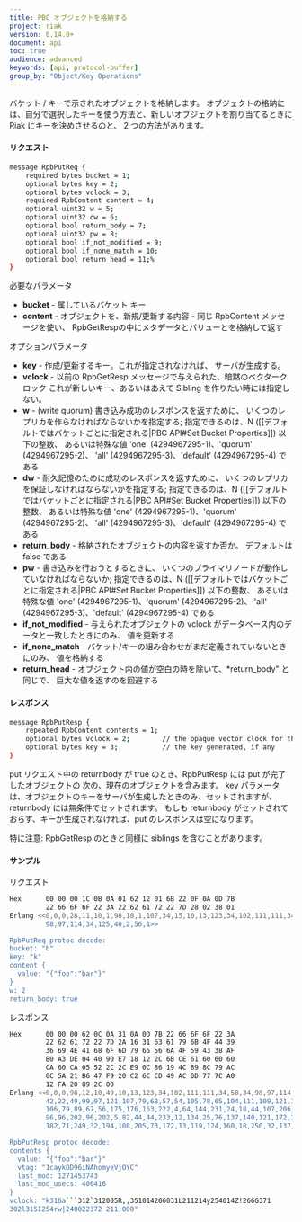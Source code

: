 ```yaml
---
title: PBC オブジェクトを格納する
project: riak
version: 0.14.0+
document: api
toc: true
audience: advanced
keywords: [api, protocol-buffer]
group_by: "Object/Key Operations"
---
```


バケット / キーで示されたオブジェクトを格納します。
オブジェクトの格納には、自分で選択したキーを使う方法と、新しいオブジェクトを割り当てるときに Riak にキーを決めさせるのと、
2 つの方法があります。

#### リクエスト

```bash
message RpbPutReq {
    required bytes bucket = 1;
    optional bytes key = 2;
    optional bytes vclock = 3;
    required RpbContent content = 4;
    optional uint32 w = 5;
    optional uint32 dw = 6;
    optional bool return_body = 7;
    optional uint32 pw = 8;
    optional bool if_not_modified = 9;
    optional bool if_none_match = 10;
    optional bool return_head = 11;%
}
```


必要なパラメータ

* **bucket** - 属しているバケット キー
* **content** - オブジェクトを、新規/更新する内容 - 同じ RpbContent メッセージを使い、
RpbGetRespの中にメタデータとバリューとを格納して返す

オプションパラメータ

* **key** - 作成/更新するキー。これが指定されなければ、
サーバが生成する。
* **vclock** - 以前の RpbGetResp メッセージで与えられた、暗黙のベクタークロック
これが新しいキー、あるいはあえて Sibling を作りたい時には指定しない。
* **w** - (write quorum) 書き込み成功のレスポンスを返すために、
いくつのレプリカを作らなければならないかを指定する;
指定できるのは、N ([[デフォルトではバケットごとに指定される|PBC API#Set Bucket Properties]]) 以下の整数、
あるいは特殊な値 'one' (4294967295-1)、'quorum' (4294967295-2)、
'all' (4294967295-3)、'default' (4294967295-4) である
* **dw** - 耐久記憶のために成功のレスポンスを返すために、
いくつのレプリカを保証しなければならないかを指定する;
指定できるのは、N ([[デフォルトではバケットごとに指定される|PBC API#Set Bucket Properties]]) 以下の整数、
あるいは特殊な値 'one' (4294967295-1)、'quorum' (4294967295-2)、
'all' (4294967295-3)、'default' (4294967295-4) である
* **return_body** - 格納されたオブジェクトの内容を返すか否か。
デフォルトは false である
* **pw** - 書き込みを行おうとするときに、
いくつのプライマリノードが動作していなければならないか;
指定できるのは、N ([[デフォルトではバケットごとに指定される|PBC API#Set Bucket Properties]]) 以下の整数、
あるいは特殊な値 'one' (4294967295-1)、'quorum' (4294967295-2)、
'all' (4294967295-3)、'default' (4294967295-4) である
* **if_not_modified** - 与えられたオブジェクトの vclock がデータベース内のデータと一致したときにのみ、
値を更新する
* **if_none_match** - バケット/キーの組み合わせがまだ定義されていないときにのみ、
値を格納する
* **return_head** - オブジェクト内の値が空白の時を除いて、*return_body" と同じで、
巨大な値を返すのを回避する

#### レスポンス


```bash
message RpbPutResp {
    repeated RpbContent contents = 1;
    optional bytes vclock = 2;        // the opaque vector clock for the object
    optional bytes key = 3;           // the key generated, if any
}
```


put リクエスト中の returnbody が true のとき、RpbPutResp には put が完了したオブジェクトの
次の、現在のオブジェクトを含みます。
key パラメータは、オブジェクトのキーをサーバが生成したときのみ、セットされますが、
returnbody には無条件でセットされます。
もしも returnbody がセットされておらず、キーが生成されなければ、put のレスポンスは空になります。


<div class="note"><p>特に注意: RpbGetResp のときと同様に siblings を含むことがあります。</p></div>


#### サンプル

リクエスト

```bash
Hex      00 00 00 1C 0B 0A 01 62 12 01 6B 22 0F 0A 0D 7B
         22 66 6F 6F 22 3A 22 62 61 72 22 7D 28 02 38 01
Erlang <<0,0,0,28,11,10,1,98,18,1,107,34,15,10,13,123,34,102,111,111,34,58,34,
         98,97,114,34,125,40,2,56,1>>

RpbPutReq protoc decode:
bucket: "b"
key: "k"
content {
  value: "{"foo":"bar"}"
}
w: 2
return_body: true

```


レスポンス

```bash
Hex      00 00 00 62 0C 0A 31 0A 0D 7B 22 66 6F 6F 22 3A
         22 62 61 72 22 7D 2A 16 31 63 61 79 6B 4F 44 39
         36 69 4E 41 68 6F 6D 79 65 56 6A 4F 59 43 38 AF
         B0 A3 DE 04 40 90 E7 18 12 2C 6B CE 61 60 60 60
         CA 60 CA 05 52 2C 2C E9 0C 86 19 4C 89 8C 79 AC
         0C 5A 21 B6 47 F9 20 C2 6C CD 49 AC 0D 77 7C A0
         12 FA 20 89 2C 00
Erlang <<0,0,0,98,12,10,49,10,13,123,34,102,111,111,34,58,34,98,97,114,34,125,
         42,22,49,99,97,121,107,79,68,57,54,105,78,65,104,111,109,121,101,86,
         106,79,89,67,56,175,176,163,222,4,64,144,231,24,18,44,107,206,97,96,
         96,96,202,96,202,5,82,44,44,233,12,134,25,76,137,140,121,172,12,90,33,
         182,71,249,32,194,108,205,73,172,13,119,124,160,18,250,32,137,44,0>>

RpbPutResp protoc decode:
contents {
  value: "{"foo":"bar"}"
  vtag: "1caykOD96iNAhomyeVjOYC"
  last_mod: 1271453743
  last_mod_usecs: 406416
}
vclock: "k316a```312`312005R,,351014206031L211214y254014Z!266G371
302l315I254rw|240022372 211,000"

```
